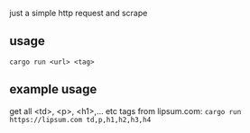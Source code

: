 just a simple http request and scrape

## usage
`cargo run <url> <tag>`

## example usage
get all \<td>, \<p>, \<h1>,... etc tags from lipsum.com:
`cargo run https://lipsum.com td,p,h1,h2,h3,h4`
